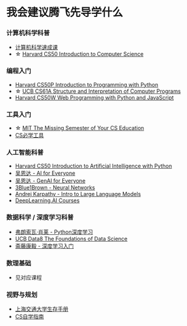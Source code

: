 # 我会建议腾飞先导学什么

### 计算机科学科普

* [计算机科学速成课](https://www.bilibili.com/video/BV1EW411u7th)
* ☆ [Harvard CS50 Introduction to Computer Science](https://www.bilibili.com/video/BV1HW4y1A7Yi)

### 编程入门

* [Harvard CS50P Introduction to Programming with Python](https://www.bilibili.com/video/BV1NK411x7x1)
* ☆ [UCB CS61A Structure and Interpretation of Computer Programs](https://csdiy.wiki/%E7%BC%96%E7%A8%8B%E5%85%A5%E9%97%A8/Python/CS61A/)
* [Harvard CS50W Web Programming with Python and JavaScript](https://www.bilibili.com/video/BV1p94y1u76n)

### 工具入门

* ☆ [MIT The Missing Semester of Your CS Education](https://csdiy.wiki/%E7%BC%96%E7%A8%8B%E5%85%A5%E9%97%A8/MIT-Missing-Semester/)
* [CS必学工具](https://csdiy.wiki/CS%E5%AD%A6%E4%B9%A0%E8%A7%84%E5%88%92/)

### 人工智能科普

* [Harvard CS50 Introduction to Artificial Intelligence with Python](https://csdiy.wiki/%E4%BA%BA%E5%B7%A5%E6%99%BA%E8%83%BD/CS50/)
* [吴恩达 - AI for Everyone](https://www.bilibili.com/video/BV1yC4y127uj)
* [吴恩达 - GenAI for Everyone](https://www.bilibili.com/video/BV11G411X7nZ)
* [3Blue1Brown - Neural Networks](https://www.youtube.com/playlist?list=PLZHQObOWTQDNU6R1\_67000Dx\_ZCJB-3pi)
* [Andrej Karpathy - Intro to Large Language Models](https://www.youtube.com/watch?v=zjkBMFhNj\_g)
* [DeepLearning.AI Courses](https://www.deeplearning.ai/courses/)

### 数据科学 / 深度学习科普

* [弗朗索瓦·肖莱 - Python深度学习](https://book.douban.com/subject/30293801/)
* [UCB Data8 The Foundations of Data Science](https://www.data8.org/)
* [斋藤康毅 - 深度学习入门](https://book.douban.com/subject/30270959/)

### 数理基础

* 见对应课程

### 视野与规划

* [上海交通大学生存手册](https://survivesjtu.gitbook.io/survivesjtumanual)
* [CS自学指南](https://csdiy.wiki/)
